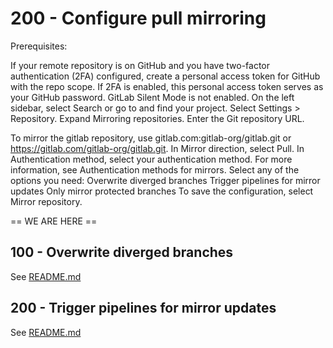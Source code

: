 # 200 - Configure pull mirroring

Prerequisites:

If your remote repository is on GitHub and you have two-factor authentication (2FA) configured, create a personal access token for GitHub with the repo scope. If 2FA is enabled, this personal access token serves as your GitHub password.
GitLab Silent Mode is not enabled.
On the left sidebar, select Search or go to and find your project.
Select Settings > Repository.
Expand Mirroring repositories.
Enter the Git repository URL.

To mirror the gitlab repository, use gitlab.com:gitlab-org/gitlab.git or https://gitlab.com/gitlab-org/gitlab.git.
In Mirror direction, select Pull.
In Authentication method, select your authentication method. For more information, see Authentication methods for mirrors.
Select any of the options you need:
Overwrite diverged branches
Trigger pipelines for mirror updates
Only mirror protected branches
To save the configuration, select Mirror repository.

== WE ARE HERE ==

## 100 - Overwrite diverged branches

See [README.md](./100/README.md)

## 200 - Trigger pipelines for mirror updates

See [README.md](./200/README.md)
